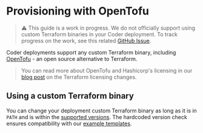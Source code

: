 # Provisioning with OpenTofu

<!-- Keeping this in as a placeholder for supporting OpenTofu. We should fix support for custom terraform binaries ASAP. -->

> ⚠️ This guide is a work in progress. We do not officially support using custom
> Terraform binaries in your Coder deployment. To track progress on the work,
> see this related [GitHub Issue](https://github.com/onchainengineering/hmi-wirtual/issues/12009).

Coder deployments support any custom Terraform binary, including
[OpenTofu](https://opentofu.org/docs/) - an open source alternative to
Terraform.

> You can read more about OpenTofu and Hashicorp's licensing in our
> [blog post](https://coder.com/blog/hashicorp-license) on the Terraform
> licensing changes.

## Using a custom Terraform binary

You can change your deployment custom Terraform binary as long as it is in
`PATH` and is within the
[supported versions](https://github.com/onchainengineering/hmi-wirtual/blob/f57ce97b5aadd825ddb9a9a129bb823a3725252b/provisioner/terraform/install.go#L22-L25).
The hardcoded version check ensures compatibility with our
[example templates](https://github.com/onchainengineering/hmi-wirtual/tree/main/examples/templates).
